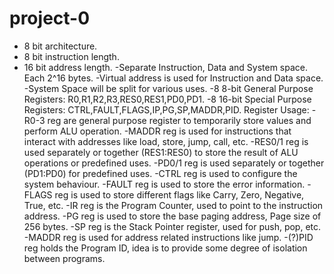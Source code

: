 # project-0

- 8 bit architecture.
- 8 bit instruction length.
- 16 bit address length.
-Separate Instruction, Data and System space. Each 2^16 bytes.
  -Virtual address is used for Instruction and Data space.
  -System Space will be split for various uses.
-8 8-bit General Purpose Registers: R0,R1,R2,R3,RES0,RES1,PD0,PD1.
-8 16-bit Special Purpose Registers: CTRL,FAULT,FLAGS,IP,PG,SP,MADDR,PID.
Register Usage:
  -R0-3 reg are general purpose register to temporarily store values and perform ALU operation.
  -MADDR reg is used for instructions that interact with addresses like load, store, jump, call, etc.
  -RES0/1 reg is used separately or together (RES1:RES0) to store the result of ALU operations or predefined uses.
  -PD0/1 reg is used separately or together (PD1:PD0) for predefined uses.
  -CTRL reg is used to configure the system behaviour.
  -FAULT reg is used to store the error information.
  -FLAGS reg is used to store different flags like Carry, Zero, Negative, True, etc.
  -IR reg is the Program Counter, used to point to the instruction address.
  -PG reg is used to store the base paging address, Page size of 256 bytes.
  -SP reg is the Stack Pointer register, used for push, pop, etc.
  -MADDR reg is used for address related instructions like jump.
  -(?)PID reg holds the Program ID, idea is to provide some degree of isolation between programs.
